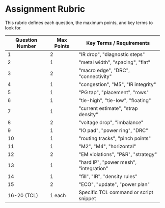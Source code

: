 # Assignment Rubric

This rubric defines each question, the maximum points, and key terms to look for.

| Question Number | Max Points | Key Terms / Requirements                  |
|-----------------|------------|--------------------------------------------|
| 1               | 2          | "IR drop", "diagnostic steps"             |
| 2               | 1          | "metal width", "spacing", "flat"          |
| 3               | 2          | "macro edge", "DRC", "connectivity"       |
| 4               | 1          | "congestion", "M5", "IR integrity"        |
| 5               | 1          | "PG tap", "placement", "rows"             |
| 6               | 1          | "tie-high", "tie-low", "floating"         |
| 7               | 1          | "current estimate", "strap density"       |
| 8               | 2          | "voltage drop", "imbalance"               |
| 9               | 1          | "IO pad", "power ring", "DRC"             |
| 10              | 1          | "routing tracks", "pinch points"          |
| 11              | 1          | "M2", "M4", "horizontal"                  |
| 12              | 2          | "EM violations", "P&R", "strategy"        |
| 13              | 1          | "hard IP", "power mesh", "integration"    |
| 14              | 1          | "fill", "IR", "density rules"             |
| 15              | 2          | "ECO", "update", "power plan"             |
| 16-20 (TCL)     | 1 each     | Specific TCL command or script snippet    |
